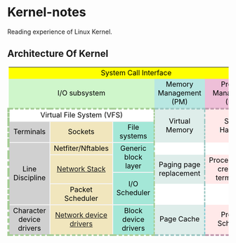 # Kernel-notes
Reading experience of Linux Kernel.

## Architecture Of Kernel

<table>
    <tr>
        <td style="border-color:#7C7B7B; color:black;" align="center" colspan="5" bgcolor="yellow" >System Call Interface</td>
    </tr>
    <tr>
        <td style="border-color:#7C7B7B; color:black;" bgcolor=#CFF6CB align="center" colspan="3" bgcolor=#E1DFDF>I/O subsystem</td>
        <td style="border-color:#7C7B7B; color:black;" bgcolor=#B8E7E2 align="center" colspan="1" bgcolor=#E1DFDF>Memory <br>Management  <br>(PM)</td>
        <td style="border-color:#7C7B7B; color:black;" bgcolor=#EEBFD8 align="center" colspan="1" bgcolor=#E1DFDF>Process <br> Management  <br>(MM)</td>
	</tr>
    <tr>
        <td style="border-top-width:4px; border-top-style:dashed;border-top-color:#A6CD97;
					border-left-width:5px; border-left-style:dashed;border-left-color:#A6CD97;
					border-right-width:3px; border-right-style:dashed;border-right-color:#A6CD97;
                    color:black;"
			bgcolor="white" align="center" colspan="3">Virtual File System (VFS)</td>
        <td style="border-right-width:3px; border-right-style:dashed;border-right-color:#9EC8C4;
					border-top-width:4px; border-top-style:dashed;border-top-color:#9EC8C4;
                    color:black;"
			bgcolor=#DEEDEA align="center" rowspan="2">Virtual Memory</td>
        <td style="border-top-width:4px; border-top-style:dashed;border-top-color:#C29CB0;
					border-right-width:3px; border-right-style:dashed;border-right-color:#C29CB0;
                    color:black;"
			bgcolor=#FFE9E9 align="center" rowspan="2">Signal Handling</td>
    </tr>
    <tr>
        <td style="border-width:2px; border-style:solid;border-color:#F4F4F4;
					border-left-width:5px; border-left-style:dashed;border-left-color:#A6CD97;
                    color:black;"
			bgcolor=#D0D0D0 align="center">Terminals</td>
        <td style="border-width:2px; border-style:solid;border-color:#F4F4F4;
                    color:black;"
			bgcolor=#F1E6BD align="center">Sockets</td>
        <td style="border-width:2px; border-style:solid;border-color:#F4F4F4;
					border-right-width:3px; border-right-style:dashed;border-right-color:#A6CD97;
                    color:black;"
			bgcolor=#A4E7D7 align="center">File systems</td>
    </tr>
    <tr>
        <td style="border-width:2px; border-style:solid;border-color:#F4F4F4;
					border-left-width:5px; border-left-style:dashed;border-left-color:#A6CD97;
                    color:black;"
			bgcolor=#D0D0D0 align="center"  colspan="1" rowspan="4">Line Discipline</td>
        <td style="border-width:2px; border-style:solid;border-color:#F4F4F4;
                    color:black;"
			bgcolor=#F1E6BD align="center"  colspan="1">Netfiter/Nftables</td>
        <td style="border-width:2px; border-style:solid;border-color:#F4F4F4;
					border-right-width:3px; border-right-style:dashed;border-right-color:#A6CD97;
                    color:black;"
			bgcolor=#A4E7D7 align="center"  colspan="1" rowspan="2">Generic block layer</td>
        <td style="border-right-width:3px; border-right-style:dashed; border-right-color:#9EC8C4;"
            bgcolor="white" align="center"  colspan="1"></td>
        <td style="border-right-width:3px; border-right-style:dashed; border-right-color:#C29CB0;"
            bgcolor="white" align="center" colspan="1"></td>
    </tr>
    <tr>
        <td bgcolor=#F1E6BD align="center"  colspan="1" rowspan="2">
			<a href=network_stack.md>Network Stack</a></td>
        <td style="border-right-width:3px; border-right-style:dashed;border-right-color:#9EC8C4; color:black;"
			bgcolor=#DEEDEA align="center"  colspan="1" rowspan="2">Paging page replacement</td>
        <td style="border-right-width:3px; border-right-style:dashed; border-right-color:#C29CB0; color:black;"
			bgcolor=#FFE9E9 align="center"  colspan="1" rowspan="2">Process/thread creation & termination</td>
    </tr>
    <tr>
        <td style="border-width:2px; border-style:solid;border-color:#F4F4F4;
					border-right-width:3px; border-right-style:dashed;border-right-color:#A6CD97;
                    color:black;"
			bgcolor=#A4E7D7 align="center" colspan="1" rowspan="2">I/O Scheduler</td>
    </tr>
    <tr>
        <td style="border-width:2px; border-style:solid;border-color:#F4F4F4; color:black;"
			bgcolor=#F1E6BD align="center"  colspan="1" rowspan="1">Packet Scheduler</td>
        <td style="border-right-width:3px; border-right-style:dashed;border-right-color:#9EC8C4; color:black;"
			bgcolor="white" align="center"  colspan="1" rowspan="1"></td>
        <td style="border-right-width:3px; border-right-style:dashed; border-right-color:#C29CB0; color:black;"
			bgcolor="white" align="center"  colspan="1" rowspan="1"></td>
    </tr>
    <tr>
        <td style="border-left-width:5px; border-left-style:dashed;border-left-color:#A6CD97;;
					border-bottom-width:4px; border-bottom-style:dashed;border-bottom-color:#A6CD97;
                    color:black;"
			bgcolor=#D0D0D0 align="center"  colspan="1">Character device drivers</td>
        <td style="border-width:2px; border-style:solid;border-color:#F4F4F4;
					border-bottom-width:4px; border-bottom-style:dashed;border-bottom-color:#A6CD97;
                    color:black;"
			bgcolor=#F1E6BD align="center"  colspan="1">
			<a href=https://github.com/FXShu/Kernel-notes/wiki/MTK-Wi-Fi-Driver>Network device drivers</a></td>
        <td style="border-bottom-width:4px; border-bottom-style:dashed;border-bottom-color:#A6CD97;;
					border-right-width:3px; border-right-style:dashed;border-right-color:#A6CD97;
                    color:black;"
			bgcolor=#A4E7D7 align="center"  colspan="1">Block device drivers</td>
        <td style="border-right-width:3px; border-right-style:dashed;border-right-color:#91CED4;
					border-bottom-width:4px; border-bottom-style:dashed;border-bottom-color:#9EC8C4;
                    color:black;"
			bgcolor=#DEEDEA align="center"  colspan="1">Page Cache</td>
        <td style="border-right-width:3px; border-right-style:dashed; border-right-color:#C29CB0;
					border-bottom-width:4px; border-bottom-style:dashed; border-bottom-color:#C29CB0;
                    color:black;"
			bgcolor=#FFE9E9 align="center"  colspan="1">Process Scheduler</td>
    </tr>
</table>
